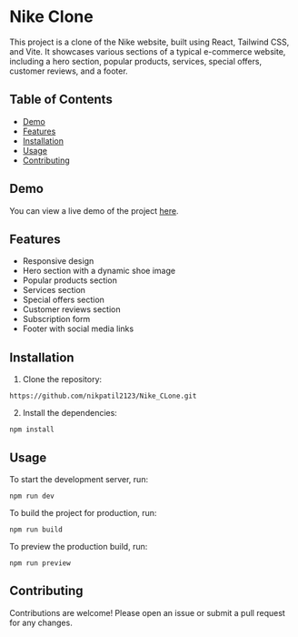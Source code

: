 # Nike Clone

This project is a clone of the Nike website, built using React, Tailwind CSS, and Vite. It showcases various sections of a typical e-commerce website, including a hero section, popular products, services, special offers, customer reviews, and a footer.

## Table of Contents

- [Demo](#demo)
- [Features](#features)
- [Installation](#installation)
- [Usage](#usage)
- [Contributing](#contributing)
  

## Demo

You can view a live demo of the project [here](#).

## Features

- Responsive design
- Hero section with a dynamic shoe image
- Popular products section
- Services section
- Special offers section
- Customer reviews section
- Subscription form
- Footer with social media links

## Installation

1. Clone the repository:

```
https://github.com/nikpatil2123/Nike_CLone.git
```

2. Install the dependencies:

```
npm install
```

## Usage
To start the development server, run:

```
npm run dev
```

To build the project for production, run:

```
npm run build
```


To preview the production build, run:

```
npm run preview
```

## Contributing
Contributions are welcome! Please open an issue or submit a pull request for any changes.

